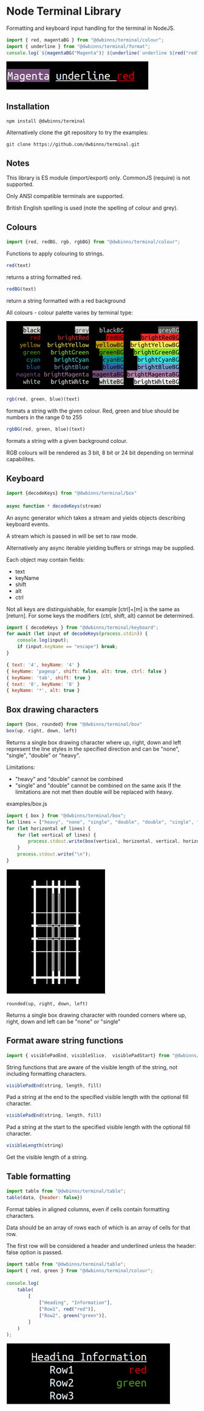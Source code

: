 # Node Terminal Library

Formatting and keyboard input handling for the terminal in NodeJS.

```javascript
import { red, magentaBG } from "@dwbinns/terminal/colour";
import { underline } from "@dwbinns/terminal/format";
console.log(`${magentaBG("Magenta")} ${underline(`underline ${red("red")}`)}`);
```

![Formatting example](docs/format.png)

## Installation

    npm install @dwbinns/terminal

Alternatively clone the git repository to try the examples:

    git clone https://github.com/dwbinns/terminal.git

## Notes

This library is ES module (import/export) only. CommonJS (require) is not supported.

Only ANSI compatible terminals are supported.

British English spelling is used (note the spelling of colour and grey).

## Colours

```javascript
import {red, redBG, rgb, rgbBG} from "@dwbinns/terminal/colour";
```

Functions to apply colouring to strings.

```javascript
red(text)
```
returns a string formatted red.

```javascript
redBG(text)
```
return a string formatted with a red background

All colours - colour palette varies by terminal type:

![Colours](docs/colours.png)

```javascript
rgb(red, green, blue)(text)
```
formats a string with the given colour. Red, green and blue should be numbers in the range 0 to 255
```javascript
rgbBG(red, green, blue)(text)
```
formats a string with a given background colour.

RGB colours will be rendered as 3 bit, 8 bit or 24 bit depending on terminal capabilites.


## Keyboard

```javascript
import {decodeKeys} from "@dwbinns/terminal/box"

async function * decodeKeys(stream)
```


An async generator which takes a stream and yields objects
describing keyboard events.

A stream which is passed in will be set to raw mode.

Alternatively any async iterable yielding buffers or strings may be supplied.

Each object may contain fields:
- text
- keyName
- shift
- alt
- ctrl

Not all keys are distinguishable, for example [ctrl]+[m] is the same as [return]. For some keys the modifiers (ctrl, shift, alt) cannot be determined.

```javascript
import { decodeKeys } from "@dwbinns/terminal/keyboard";
for await (let input of decodeKeys(process.stdin)) {
    console.log(input);
    if (input.keyName == "escape") break;
}
```

```javascript
{ text: '4', keyName: '4' }
{ keyName: 'pageup', shift: false, alt: true, ctrl: false }
{ keyName: 'tab', shift: true }
{ text: '8', keyName: '8' }
{ keyName: '*', alt: true }
```

## Box drawing characters

```javascript
import {box, rounded} from "@dwbinns/terminal/box"
box(up, right, down, left)
```

Returns a single box drawing character
where up, right, down and left represent the line styles in the specified direction and can be "none", "single", "double" or "heavy".

Limitations:
* "heavy" and "double" cannot be combined
* "single" and "double" cannot be combined on the same axis
If the limitations are not met then double will be replaced with heavy.

examples/box.js
```javascript
import { box } from "@dwbinns/terminal/box";
let lines = ["heavy", "none", "single", "double", "double", "single", "none", "heavy"];
for (let horizontal of lines) {
    for (let vertical of lines) {
        process.stdout.write(box(vertical, horizontal, vertical, horizontal));
    }
    process.stdout.write("\n");
}
```
![Box drawing](docs/boxes.png)

    rounded(up, right, down, left)

Returns a single box drawing character with rounded corners where up, right, down and left can be "none" or "single"

## Format aware string functions

```javascript
import { visiblePadEnd, visibleSlice,  visiblePadStart} from "@dwbinns/terminal/string";
```

String functions that are aware of the visible length of the string, not including formatting characters.


```javascript
visiblePadEnd(string, length, fill)
```
Pad a string at the end to the specified visible length with the optional fill character.

```javascript
visiblePadEnd(string, length, fill)
```
Pad a string at the start to the specified visible length with the optional fill character.


```javascript
visibleLength(string)
```
Get the visible length of a string.

## Table formatting

```javascript
import table from "@dwbinns/terminal/table";
table(data, {header: false})
```

Format tables in aligned columns, even if cells contain formatting characters.

Data should be an array of rows each of which is an array of cells for that row.

The first row will be considered a header and underlined unless the header: false option is passed.

```javascript
import table from "@dwbinns/terminal/table";
import { red, green } from "@dwbinns/terminal/colour";

console.log(
    table(
        [
            ["Heading", "Information"],
            ["Row1", red("red")],
            ["Row2", green("green")],
        ]
    )
);
```

![Table](docs/table.png)



